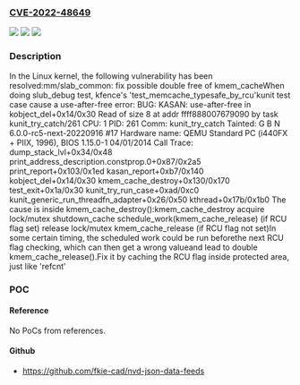 ### [CVE-2022-48649](https://cve.mitre.org/cgi-bin/cvename.cgi?name=CVE-2022-48649)
![](https://img.shields.io/static/v1?label=Product&message=Linux&color=blue)
![](https://img.shields.io/static/v1?label=Version&message=357321557920%3C%20c673c6ceac53%20&color=brighgreen)
![](https://img.shields.io/static/v1?label=Vulnerability&message=n%2Fa&color=brighgreen)

### Description

In the Linux kernel, the following vulnerability has been resolved:mm/slab_common: fix possible double free of kmem_cacheWhen doing slub_debug test, kfence's 'test_memcache_typesafe_by_rcu'kunit test case cause a use-after-free error:  BUG: KASAN: use-after-free in kobject_del+0x14/0x30  Read of size 8 at addr ffff888007679090 by task kunit_try_catch/261  CPU: 1 PID: 261 Comm: kunit_try_catch Tainted: G    B            N 6.0.0-rc5-next-20220916 #17  Hardware name: QEMU Standard PC (i440FX + PIIX, 1996), BIOS 1.15.0-1 04/01/2014  Call Trace:   <TASK>   dump_stack_lvl+0x34/0x48   print_address_description.constprop.0+0x87/0x2a5   print_report+0x103/0x1ed   kasan_report+0xb7/0x140   kobject_del+0x14/0x30   kmem_cache_destroy+0x130/0x170   test_exit+0x1a/0x30   kunit_try_run_case+0xad/0xc0   kunit_generic_run_threadfn_adapter+0x26/0x50   kthread+0x17b/0x1b0   </TASK>The cause is inside kmem_cache_destroy():kmem_cache_destroy    acquire lock/mutex    shutdown_cache        schedule_work(kmem_cache_release) (if RCU flag set)    release lock/mutex    kmem_cache_release (if RCU flag not set)In some certain timing, the scheduled work could be run beforethe next RCU flag checking, which can then get a wrong valueand lead to double kmem_cache_release().Fix it by caching the RCU flag inside protected area, just like 'refcnt'

### POC

#### Reference
No PoCs from references.

#### Github
- https://github.com/fkie-cad/nvd-json-data-feeds

